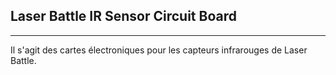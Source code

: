 ## Laser Battle IR Sensor Circuit Board ##
----------
Il s'agit des cartes électroniques pour les capteurs infrarouges de Laser Battle.
